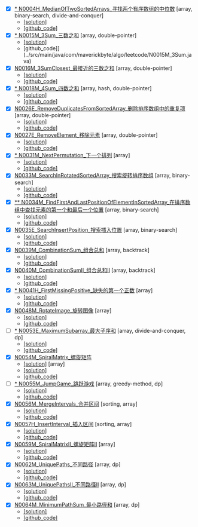 

- [x] [* N0004H_MedianOfTwoSortedArrays_寻找两个有序数组的中位数](https://leetcode-cn.com/problems/median-of-two-sorted-arrays/) [array, binary-search, divide-and-conquer]
    * [[solution]](https://leetcode-cn.com/problems/median-of-two-sorted-arrays/solution/4-xun-zhao-liang-ge-you-xu-shu-zu-de-zhong-wei-shu/)      
    * [[github_code]](../src/main/java/com/maverickbyte/algo/leetcode/N0004H_MedianOfTwoSortedArrays.java)
- [x] [* N0015M_3Sum_三数之和](https://leetcode-cn.com/problems/3sum/submissions/) [array, double-pointer]
    * [[solution]](https://leetcode-cn.com/problems/3sum/solution/3sumpai-xu-shuang-zhi-zhen-yi-dong-by-jyd/)
    * [github_code]](../src/main/java/com/maverickbyte/algo/leetcode/N0015M_3Sum.java)            
- [x] [N0016M_3SumClosest_最接近的三数之和](https://leetcode-cn.com/problems/3sum-closest/) [array, double-pointer]
    * [[solution]](https://leetcode-cn.com/problems/3sum-closest/solution/hua-jie-suan-fa-16-zui-jie-jin-de-san-shu-zhi-he-b/)
    * [[github_code]](../src/main/java/com/maverickbyte/algo/leetcode/N0016M_3SumClosest.java)      
- [x] [* N0018M_4Sum_四数之和](https://leetcode-cn.com/problems/4sum/) [array, hash, double-pointer] 
    * [[solution]](https://leetcode-cn.com/problems/4sum/solution/gu-ding-liang-ge-shu-yong-shuang-zhi-zhen-zhao-lin/)
    * [[github_code]](../src/main/java/com/maverickbyte/algo/leetcode/N0018M_4Sum.java)      
- [x] [N0026E_RemoveDuplicatesFromSortedArray_删除排序数组中的重复项](https://leetcode-cn.com/problems/remove-duplicates-from-sorted-array/) [array, double-pointer]
    * [[solution]](https://leetcode-cn.com/problems/remove-duplicates-from-sorted-array/solution/shan-chu-pai-xu-shu-zu-zhong-de-zhong-fu-xiang-by-/)
    * [[github_code]](../src/main/java/com/maverickbyte/algo/leetcode/N0026E_RemoveDuplicatesFromSortedArray.java)      
- [x] [N0027E_RemoveElement_移除元素](https://leetcode-cn.com/problems/remove-element/) [array, double-pointer]
    * [[solution]](https://leetcode-cn.com/problems/remove-element/solution/yi-chu-yuan-su-by-leetcode/)
    * [[github_code]](../src/main/java/com/maverickbyte/algo/leetcode/N0027E_RemoveElement.java)
- [x] [* N0031M_NextPermutation_下一个排列](https://leetcode-cn.com/problems/next-permutation/) [array]
    * [[solution]](https://leetcode-cn.com/problems/next-permutation/solution/xia-yi-ge-pai-lie-by-leetcode/)
    * [[github_code]](../src/main/java/com/maverickbyte/algo/leetcode/N0031M_NextPermutation.java)    
- [x] [N0033M_SearchInRotatedSortedArray_搜索旋转排序数组](https://leetcode-cn.com/problems/search-in-rotated-sorted-array/) [array, binary-search]
    * [[solution]](https://leetcode-cn.com/problems/search-in-rotated-sorted-array/solution/sou-suo-xuan-zhuan-pai-xu-shu-zu-by-leetcode/)
    * [[github_code]](../src/main/java/com/maverickbyte/algo/leetcode/N0033M_SearchInRotatedSortedArray.java)    
- [x] [** N0034M_FindFirstAndLastPositionOfElementInSortedArray_在排序数组中查找元素的第一个和最后一个位置](https://leetcode-cn.com/problems/find-first-and-last-position-of-element-in-sorted-array/) [array, binary-search]
    * [[solution]](https://leetcode-cn.com/problems/find-first-and-last-position-of-element-in-sorted-array/solution/er-fen-cha-zhao-suan-fa-xi-jie-xiang-jie-by-labula/)
    * [[github_code]](../src/main/java/com/maverickbyte/algo/leetcode/N0034M_FindFirstAndLastPositionOfElementInSortedArray.java)
- [x] [N0035E_SearchInsertPosition_搜索插入位置](https://leetcode-cn.com/problems/search-insert-position/) [array, binary-search]
    * [[solution]](https://leetcode-cn.com/problems/search-insert-position/solution/te-bie-hao-yong-de-er-fen-cha-fa-fa-mo-ban-python-/)
    * [[github_code]](../src/main/java/com/maverickbyte/algo/leetcode/N0035E_SearchInsertPosition.java)
- [x] [N0039M_CombinationSum_组合总和](https://leetcode-cn.com/problems/combination-sum/) [array, backtrack]
    * [[solution]](https://leetcode-cn.com/problems/combination-sum/solution/hui-su-suan-fa-jian-zhi-python-dai-ma-java-dai-m-2/)
    * [[github_code]](../src/main/java/com/maverickbyte/algo/leetcode/N0039M_CombinationSum.java)    
- [x] [N0040M_CombinationSumII_组合总和II](https://leetcode-cn.com/problems/combination-sum-ii/) [array, backtrack]
    * [[solution]](https://leetcode-cn.com/problems/combination-sum-ii/solution/hui-su-suan-fa-jian-zhi-python-dai-ma-java-dai-m-3/)
    * [[github_code]](../src/main/java/com/maverickbyte/algo/leetcode/N0040M_CombinationSumII.java)
- [x] [* N0041H_FirstMissingPositive_缺失的第一个正数](https://leetcode-cn.com/problems/first-missing-positive/) [array]
    * [[solution]](https://leetcode-cn.com/problems/first-missing-positive/solution/tong-pai-xu-python-dai-ma-by-liweiwei1419/)
    * [[github_code]](../src/main/java/com/maverickbyte/algo/leetcode/N0041H_FirstMissingPositive.java)
- [x] [N0048M_RotateImage_旋转图像](https://leetcode-cn.com/problems/rotate-image/) [array]
    * [[solution]](https://leetcode-cn.com/problems/rotate-image/solution/yi-ci-xing-jiao-huan-by-powcai/)
    * [[github_code]](../src/main/java/com/maverickbyte/algo/leetcode/N0048M_RotateImage.java)
- [ ] [* N0053E_MaximumSubarray_最大子序和](https://leetcode-cn.com/problems/maximum-subarray/) [array, divide-and-conquer, dp]
    * [[solution]](https://leetcode-cn.com/problems/maximum-subarray/solution/dong-tai-gui-hua-fen-zhi-fa-python-dai-ma-java-dai/)
    * [[github_code]](../src/main/java/com/maverickbyte/algo/leetcode/N0053E_MaxSubArray.java)
- [x] [N0054M_SpiralMatrix_螺旋矩阵](https://leetcode-cn.com/problems/spiral-matrix/)
    * [[solution]](https://leetcode-cn.com/problems/spiral-matrix/solution/cxiang-xi-ti-jie-by-youlookdeliciousc-3/) [array]
    * [[solution]](https://leetcode-cn.com/problems/spiral-matrix/solution/luo-xuan-ju-zhen-by-leetcode/)
    * [[github_code]](../src/main/java/com/maverickbyte/algo/leetcode/N0054M_SpiralMatrix.java)
- [ ] [* N0055M_JumpGame_跳跃游戏](https://leetcode-cn.com/problems/jump-game/) [array, greedy-method, dp]
    * [[solution]](https://leetcode-cn.com/problems/jump-game/solution/tiao-yue-you-xi-by-leetcode/)
    * [[github_code]](../src/main/java/com/maverickbyte/algo/leetcode/N0055M_JumpGame.java)
- [x] [N0056M_MergeIntervals_合并区间](https://leetcode-cn.com/problems/merge-intervals/) [sorting, array]
    * [[solution]](https://leetcode-cn.com/problems/merge-intervals/solution/he-bing-qu-jian-by-leetcode/)
    * [[github_code]](../src/main/java/com/maverickbyte/algo/leetcode/N0056M_MergeIntervals.java)
- [x] [N0057H_InsertInterval_插入区间](https://leetcode-cn.com/problems/insert-interval/) [sorting, array]
    * [[solution]](https://leetcode-cn.com/problems/insert-interval/solution/chang-gui-si-kao-by-powcai/)
    * [[github_code]](../src/main/java/com/maverickbyte/algo/leetcode/N0057H_InsertInterval.java)
- [x] [N0059M_SpiralMatrixII_螺旋矩阵II](https://leetcode-cn.com/problems/spiral-matrix-ii/) [array]
    * [[solution]](https://leetcode-cn.com/problems/spiral-matrix-ii/solution/spiral-matrix-ii-mo-ni-fa-she-ding-bian-jie-qing-x/)
    * [[github_code]](../src/main/java/com/maverickbyte/algo/leetcode/N0059M_SpiralMatrixII.java)
- [x] [N0062M_UniquePaths_不同路径](https://leetcode-cn.com/problems/unique-paths/) [array, dp]
    * [[solution]](https://leetcode-cn.com/problems/unique-paths/solution/dong-tai-gui-hua-by-powcai-2/)
    * [[github_code]](../src/main/java/com/maverickbyte/algo/leetcode/N0062M_UniquePaths.java)
- [x] [N0063M_UniquePathsII_不同路径II](https://leetcode-cn.com/problems/unique-paths-ii/) [array, dp]
    * [[solution]](https://leetcode-cn.com/problems/unique-paths-ii/solution/bu-tong-lu-jing-ii-by-leetcode/)
    * [[github_code]](../src/main/java/com/maverickbyte/algo/leetcode/N0063M_UniquePathsII.java) 
- [x] [N0064M_MinimumPathSum_最小路径和](https://leetcode-cn.com/problems/minimum-path-sum/) [array, dp]
    * [[solution]](https://leetcode-cn.com/problems/minimum-path-sum/solution/zui-xiao-lu-jing-he-by-leetcode/)
    * [[github_code]](../src/main/java/com/maverickbyte/algo/leetcode/N0064M_MinimumPathSum.java)
